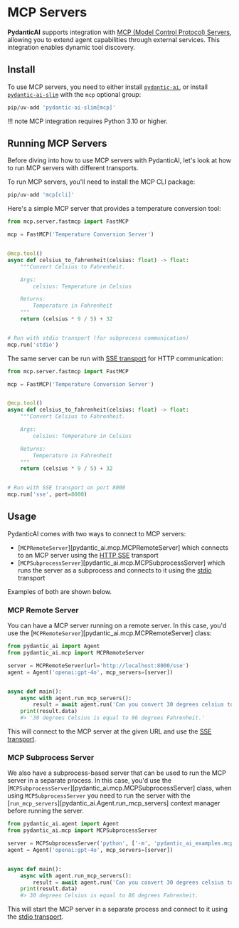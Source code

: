 # MCP Servers

**PydanticAI** supports integration with
[MCP (Model Control Protocol) Servers](https://modelcontextprotocol.io/introduction),
allowing you to extend agent capabilities through external services. This integration enables
dynamic tool discovery.

## Install

To use MCP servers, you need to either install [`pydantic-ai`](install.md), or install
[`pydantic-ai-slim`](install.md#slim-install) with the `mcp` optional group:

```bash
pip/uv-add 'pydantic-ai-slim[mcp]'
```

!!! note
    MCP integration requires Python 3.10 or higher.

## Running MCP Servers

Before diving into how to use MCP servers with PydanticAI, let's look at how to run MCP servers
with different transports.

To run MCP servers, you'll need to install the MCP CLI package:

```bash
pip/uv-add 'mcp[cli]'
```

Here's a simple MCP server that provides a temperature conversion tool:

```python {title="temperature_server.py" py="3.10" test="skip"}
from mcp.server.fastmcp import FastMCP

mcp = FastMCP('Temperature Conversion Server')


@mcp.tool()
async def celsius_to_fahrenheit(celsius: float) -> float:
    """Convert Celsius to Fahrenheit.

    Args:
        celsius: Temperature in Celsius

    Returns:
        Temperature in Fahrenheit
    """
    return (celsius * 9 / 5) + 32


# Run with stdio transport (for subprocess communication)
mcp.run('stdio')
```

The same server can be run with [SSE transport](https://modelcontextprotocol.io/docs/concepts/transports#server-sent-events-sse)
for HTTP communication:

```python {title="temperature_server_sse.py" py="3.10" test="skip"}
from mcp.server.fastmcp import FastMCP

mcp = FastMCP('Temperature Conversion Server')


@mcp.tool()
async def celsius_to_fahrenheit(celsius: float) -> float:
    """Convert Celsius to Fahrenheit.

    Args:
        celsius: Temperature in Celsius

    Returns:
        Temperature in Fahrenheit
    """
    return (celsius * 9 / 5) + 32


# Run with SSE transport on port 8000
mcp.run('sse', port=8000)
```

## Usage

PydanticAI comes with two ways to connect to MCP servers:

- [`MCPRemoteServer`][pydantic_ai.mcp.MCPRemoteServer] which connects to an MCP server using the [HTTP SSE](https://modelcontextprotocol.io/docs/concepts/transports#server-sent-events-sse) transport
- [`MCPSubprocessServer`][pydantic_ai.mcp.MCPSubprocessServer] which runs the server as a subprocess and connects to it using the [stdio](https://modelcontextprotocol.io/docs/concepts/transports#standard-input%2Foutput-stdio) transport

Examples of both are shown below.

### MCP Remote Server

You can have a MCP server running on a remote server. In this case, you'd use the
[`MCPRemoteServer`][pydantic_ai.mcp.MCPRemoteServer] class:

```python {title="basic_mcp_setup.py" py="3.10" test="skip"}
from pydantic_ai import Agent
from pydantic_ai.mcp import MCPRemoteServer

server = MCPRemoteServer(url='http://localhost:8000/sse')
agent = Agent('openai:gpt-4o', mcp_servers=[server])


async def main():
    async with agent.run_mcp_servers():
        result = await agent.run('Can you convert 30 degrees celsius to fahrenheit?')
    print(result.data)
    #> '30 degrees Celsius is equal to 86 degrees Fahrenheit.'
```

This will connect to the MCP server at the given URL and use the
[SSE transport](https://modelcontextprotocol.io/docs/concepts/transports#server-sent-events-sse).

### MCP Subprocess Server

We also have a subprocess-based server that can be used to run the MCP server in a separate process.
In this case, you'd use the [`MCPSubprocessServer`][pydantic_ai.mcp.MCPSubprocessServer] class,
when using `MCPSubprocessServer` you need to run the server with the [`run_mcp_servers`][pydantic_ai.Agent.run_mcp_servers]
context manager before running the server.

```python {title="stdio_mcp_setup.py" py="3.10"}
from pydantic_ai.agent import Agent
from pydantic_ai.mcp import MCPSubprocessServer

server = MCPSubprocessServer('python', ['-m', 'pydantic_ai_examples.mcp_server'])
agent = Agent('openai:gpt-4o', mcp_servers=[server])


async def main():
    async with agent.run_mcp_servers():
        result = await agent.run('Can you convert 30 degrees celsius to fahrenheit?')
    print(result.data)
    #> 30 degrees Celsius is equal to 86 degrees Fahrenheit.
```

This will start the MCP server in a separate process and connect to it using the
[stdio transport](https://modelcontextprotocol.io/docs/concepts/transports#standard-input%2Foutput-stdio).
